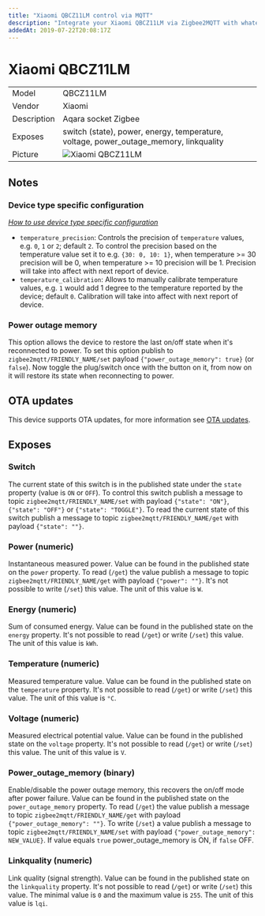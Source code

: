 ```yaml
---
title: "Xiaomi QBCZ11LM control via MQTT"
description: "Integrate your Xiaomi QBCZ11LM via Zigbee2MQTT with whatever smart home infrastructure you are using without the vendors bridge or gateway."
addedAt: 2019-07-22T20:08:17Z
---
```


<!-- !!!! -->
<!-- ATTENTION: This file is auto-generated through docgen! -->
<!-- You can only edit the "## Notes"-Section. -->
<!-- !!!! -->

# Xiaomi QBCZ11LM

|     |     |
|-----|-----|
| Model | QBCZ11LM  |
| Vendor  | Xiaomi  |
| Description | Aqara socket Zigbee |
| Exposes | switch (state), power, energy, temperature, voltage, power_outage_memory, linkquality |
| Picture | ![Xiaomi QBCZ11LM](https://psi-4ward.github.io/zigbee2mqtt.io/images/devices/QBCZ11LM.jpg) |


## Notes

### Device type specific configuration
*[How to use device type specific configuration](../guide/configuration/#device-specific-configuration)*

* `temperature_precision`: Controls the precision of `temperature` values,
e.g. `0`, `1` or `2`; default `2`.
To control the precision based on the temperature value set it to e.g. `{30: 0, 10: 1}`,
when temperature >= 30 precision will be 0, when temperature >= 10 precision will be 1. Precision will take into affect with next report of device.
* `temperature_calibration`: Allows to manually calibrate temperature values,
e.g. `1` would add 1 degree to the temperature reported by the device; default `0`. Calibration will take into affect with next report of device.


### Power outage memory
This option allows the device to restore the last on/off state when it's reconnected to power.
To set this option publish to `zigbee2mqtt/FRIENDLY_NAME/set` payload `{"power_outage_memory": true}` (or `false`).
Now toggle the plug/switch once with the button on it, from now on it will restore its state when reconnecting to power.


## OTA updates
This device supports OTA updates, for more information see [OTA updates](../guide/usage/ota_updates.md).


## Exposes

### Switch 
The current state of this switch is in the published state under the `state` property (value is `ON` or `OFF`).
To control this switch publish a message to topic `zigbee2mqtt/FRIENDLY_NAME/set` with payload `{"state": "ON"}`, `{"state": "OFF"}` or `{"state": "TOGGLE"}`.
To read the current state of this switch publish a message to topic `zigbee2mqtt/FRIENDLY_NAME/get` with payload `{"state": ""}`.

### Power (numeric)
Instantaneous measured power.
Value can be found in the published state on the `power` property.
To read (`/get`) the value publish a message to topic `zigbee2mqtt/FRIENDLY_NAME/get` with payload `{"power": ""}`.
It's not possible to write (`/set`) this value.
The unit of this value is `W`.

### Energy (numeric)
Sum of consumed energy.
Value can be found in the published state on the `energy` property.
It's not possible to read (`/get`) or write (`/set`) this value.
The unit of this value is `kWh`.

### Temperature (numeric)
Measured temperature value.
Value can be found in the published state on the `temperature` property.
It's not possible to read (`/get`) or write (`/set`) this value.
The unit of this value is `°C`.

### Voltage (numeric)
Measured electrical potential value.
Value can be found in the published state on the `voltage` property.
It's not possible to read (`/get`) or write (`/set`) this value.
The unit of this value is `V`.

### Power_outage_memory (binary)
Enable/disable the power outage memory, this recovers the on/off mode after power failure.
Value can be found in the published state on the `power_outage_memory` property.
To read (`/get`) the value publish a message to topic `zigbee2mqtt/FRIENDLY_NAME/get` with payload `{"power_outage_memory": ""}`.
To write (`/set`) a value publish a message to topic `zigbee2mqtt/FRIENDLY_NAME/set` with payload `{"power_outage_memory": NEW_VALUE}`.
If value equals `true` power_outage_memory is ON, if `false` OFF.

### Linkquality (numeric)
Link quality (signal strength).
Value can be found in the published state on the `linkquality` property.
It's not possible to read (`/get`) or write (`/set`) this value.
The minimal value is `0` and the maximum value is `255`.
The unit of this value is `lqi`.

